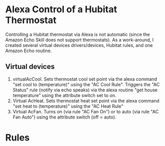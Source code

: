 # Alexa Control of a Hubitat Thermostat

Controlling a Hubitat thermostat via Alexa is not automatic (since the Amazon Echo Skill does not support thermostats).  As a work-around, I created several virtual devices drivers/devices, Hubitat rules, and one Amazon Echo routine.

## Virtual devices
1.  virtualAcCool.  Sets thermostat cool set point via the alexa command "set cool to (temperature)" using the "AC Cool Rule".  Triggers the "AC Status" rule (notify via echo speaks) via the alexa routine "get house temperature" using the attribute switch set to on.
2.  Virtual AcHeat.  Sets thermostat heat set point via the alexa command "set heat to (temperature)" using the "AC Heat Rule"
3.  Virtual AcFan.  Turns on (via rule "AC Fan On") or to auto (via rule "AC Fan Auto") using the attribute switch (off = auto).

# Rules





